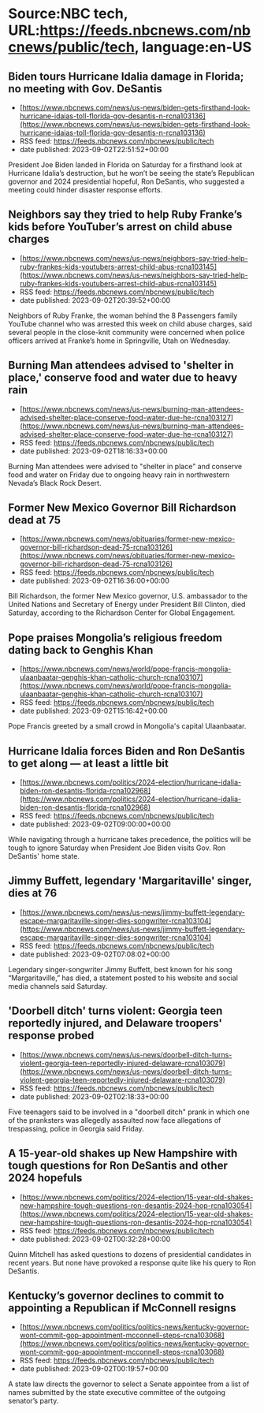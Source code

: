 # Source:NBC tech, URL:https://feeds.nbcnews.com/nbcnews/public/tech, language:en-US

## Biden tours Hurricane Idalia damage in Florida; no meeting with Gov. DeSantis
 - [https://www.nbcnews.com/news/us-news/biden-gets-firsthand-look-hurricane-idaias-toll-florida-gov-desantis-n-rcna103136](https://www.nbcnews.com/news/us-news/biden-gets-firsthand-look-hurricane-idaias-toll-florida-gov-desantis-n-rcna103136)
 - RSS feed: https://feeds.nbcnews.com/nbcnews/public/tech
 - date published: 2023-09-02T22:51:52+00:00

President Joe Biden landed in Florida on Saturday for a firsthand look at Hurricane Idalia’s destruction, but he won’t be seeing the state’s Republican governor and 2024 presidential hopeful, Ron DeSantis, who suggested a meeting could hinder disaster response efforts.

## Neighbors say they tried to help Ruby Franke’s kids before YouTuber’s arrest on child abuse charges
 - [https://www.nbcnews.com/news/us-news/neighbors-say-tried-help-ruby-frankes-kids-youtubers-arrest-child-abus-rcna103145](https://www.nbcnews.com/news/us-news/neighbors-say-tried-help-ruby-frankes-kids-youtubers-arrest-child-abus-rcna103145)
 - RSS feed: https://feeds.nbcnews.com/nbcnews/public/tech
 - date published: 2023-09-02T20:39:52+00:00

Neighbors of Ruby Franke, the woman behind the 8 Passengers family YouTube channel who was arrested this week on child abuse charges, said several people in the close-knit community were concerned when police officers arrived at Franke’s home in Springville, Utah on Wednesday.

## Burning Man attendees advised to 'shelter in place,' conserve food and water due to heavy rain
 - [https://www.nbcnews.com/news/us-news/burning-man-attendees-advised-shelter-place-conserve-food-water-due-he-rcna103127](https://www.nbcnews.com/news/us-news/burning-man-attendees-advised-shelter-place-conserve-food-water-due-he-rcna103127)
 - RSS feed: https://feeds.nbcnews.com/nbcnews/public/tech
 - date published: 2023-09-02T18:16:33+00:00

Burning Man attendees were advised to "shelter in place" and conserve food and water on Friday due to ongoing heavy rain in northwestern Nevada’s Black Rock Desert.

## Former New Mexico Governor Bill Richardson dead at 75
 - [https://www.nbcnews.com/news/obituaries/former-new-mexico-governor-bill-richardson-dead-75-rcna103126](https://www.nbcnews.com/news/obituaries/former-new-mexico-governor-bill-richardson-dead-75-rcna103126)
 - RSS feed: https://feeds.nbcnews.com/nbcnews/public/tech
 - date published: 2023-09-02T16:36:00+00:00

Bill Richardson, the former New Mexico governor, U.S. ambassador to the United Nations and Secretary of Energy under President Bill Clinton, died Saturday, according to the Richardson Center for Global Engagement.

## Pope praises Mongolia’s religious freedom dating back to Genghis Khan
 - [https://www.nbcnews.com/news/world/pope-francis-mongolia-ulaanbaatar-genghis-khan-catholic-church-rcna103107](https://www.nbcnews.com/news/world/pope-francis-mongolia-ulaanbaatar-genghis-khan-catholic-church-rcna103107)
 - RSS feed: https://feeds.nbcnews.com/nbcnews/public/tech
 - date published: 2023-09-02T15:16:42+00:00

Pope Francis greeted by a small crowd in Mongolia's capital Ulaanbaatar.

## Hurricane Idalia forces Biden and Ron DeSantis to get along — at least a little bit
 - [https://www.nbcnews.com/politics/2024-election/hurricane-idalia-biden-ron-desantis-florida-rcna102968](https://www.nbcnews.com/politics/2024-election/hurricane-idalia-biden-ron-desantis-florida-rcna102968)
 - RSS feed: https://feeds.nbcnews.com/nbcnews/public/tech
 - date published: 2023-09-02T09:00:00+00:00

While navigating through a hurricane takes precedence, the politics will be tough to ignore Saturday when President Joe Biden visits Gov. Ron DeSantis' home state.

## Jimmy Buffett, legendary 'Margaritaville' singer, dies at 76
 - [https://www.nbcnews.com/news/us-news/jimmy-buffett-legendary-escape-margaritaville-singer-dies-songwriter-rcna103104](https://www.nbcnews.com/news/us-news/jimmy-buffett-legendary-escape-margaritaville-singer-dies-songwriter-rcna103104)
 - RSS feed: https://feeds.nbcnews.com/nbcnews/public/tech
 - date published: 2023-09-02T07:08:02+00:00

Legendary singer-songwriter Jimmy Buffett, best known for his song “Margaritaville,” has died, a statement posted to his website and social media channels said Saturday.

## 'Doorbell ditch' turns violent: Georgia teen reportedly injured, and Delaware troopers' response probed
 - [https://www.nbcnews.com/news/us-news/doorbell-ditch-turns-violent-georgia-teen-reportedly-injured-delaware-rcna103079](https://www.nbcnews.com/news/us-news/doorbell-ditch-turns-violent-georgia-teen-reportedly-injured-delaware-rcna103079)
 - RSS feed: https://feeds.nbcnews.com/nbcnews/public/tech
 - date published: 2023-09-02T02:18:33+00:00

Five teenagers said to be involved in a "doorbell ditch" prank in which one of the pranksters was allegedly assaulted now face allegations of trespassing, police in Georgia said Friday.

## A 15-year-old shakes up New Hampshire with tough questions for Ron DeSantis and other 2024 hopefuls
 - [https://www.nbcnews.com/politics/2024-election/15-year-old-shakes-new-hampshire-tough-questions-ron-desantis-2024-hop-rcna103054](https://www.nbcnews.com/politics/2024-election/15-year-old-shakes-new-hampshire-tough-questions-ron-desantis-2024-hop-rcna103054)
 - RSS feed: https://feeds.nbcnews.com/nbcnews/public/tech
 - date published: 2023-09-02T00:32:28+00:00

Quinn Mitchell has asked questions to dozens of presidential candidates in recent years. But none have provoked a response quite like his query to Ron DeSantis.

## Kentucky’s governor declines to commit to appointing a Republican if McConnell resigns
 - [https://www.nbcnews.com/politics/politics-news/kentucky-governor-wont-commit-gop-appointment-mcconnell-steps-rcna103068](https://www.nbcnews.com/politics/politics-news/kentucky-governor-wont-commit-gop-appointment-mcconnell-steps-rcna103068)
 - RSS feed: https://feeds.nbcnews.com/nbcnews/public/tech
 - date published: 2023-09-02T00:19:57+00:00

A state law directs the governor to select a Senate appointee from a list of names submitted by the state executive committee of the outgoing senator’s party.

